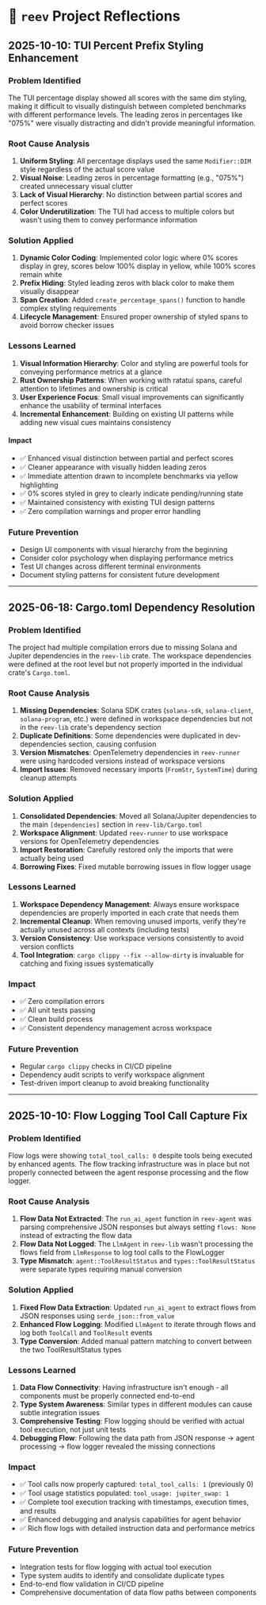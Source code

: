 # 🪸 `reev` Project Reflections

## 2025-10-10: TUI Percent Prefix Styling Enhancement

### **Problem Identified**
The TUI percentage display showed all scores with the same dim styling, making it difficult to visually distinguish between completed benchmarks with different performance levels. The leading zeros in percentages like "075%" were visually distracting and didn't provide meaningful information.

### **Root Cause Analysis**
1. **Uniform Styling**: All percentage displays used the same `Modifier::DIM` style regardless of the actual score value
2. **Visual Noise**: Leading zeros in percentage formatting (e.g., "075%") created unnecessary visual clutter
3. **Lack of Visual Hierarchy**: No distinction between partial scores and perfect scores
4. **Color Underutilization**: The TUI had access to multiple colors but wasn't using them to convey performance information

### **Solution Applied**
1. **Dynamic Color Coding**: Implemented color logic where 0% scores display in grey, scores below 100% display in yellow, while 100% scores remain white
2. **Prefix Hiding**: Styled leading zeros with black color to make them visually disappear
3. **Span Creation**: Added `create_percentage_spans()` function to handle complex styling requirements
4. **Lifecycle Management**: Ensured proper ownership of styled spans to avoid borrow checker issues

### **Lessons Learned**
1. **Visual Information Hierarchy**: Color and styling are powerful tools for conveying performance metrics at a glance
2. **Rust Ownership Patterns**: When working with ratatui spans, careful attention to lifetimes and ownership is critical
3. **User Experience Focus**: Small visual improvements can significantly enhance the usability of terminal interfaces
4. **Incremental Enhancement**: Building on existing UI patterns while adding new visual cues maintains consistency

#### **Impact**
- ✅ Enhanced visual distinction between partial and perfect scores
- ✅ Cleaner appearance with visually hidden leading zeros
- ✅ Immediate attention drawn to incomplete benchmarks via yellow highlighting
- ✅ 0% scores styled in grey to clearly indicate pending/running state
- ✅ Maintained consistency with existing TUI design patterns
- ✅ Zero compilation warnings and proper error handling

### **Future Prevention**
- Design UI components with visual hierarchy from the beginning
- Consider color psychology when displaying performance metrics
- Test UI changes across different terminal environments
- Document styling patterns for consistent future development

---

## 2025-06-18: Cargo.toml Dependency Resolution

### **Problem Identified**
The project had multiple compilation errors due to missing Solana and Jupiter dependencies in the `reev-lib` crate. The workspace dependencies were defined at the root level but not properly imported in the individual crate's `Cargo.toml`.

### **Root Cause Analysis**
1. **Missing Dependencies**: Solana SDK crates (`solana-sdk`, `solana-client`, `solana-program`, etc.) were defined in workspace dependencies but not in the `reev-lib` crate's dependency section
2. **Duplicate Definitions**: Some dependencies were duplicated in dev-dependencies section, causing confusion
3. **Version Mismatches**: OpenTelemetry dependencies in `reev-runner` were using hardcoded versions instead of workspace versions
4. **Import Issues**: Removed necessary imports (`FromStr`, `SystemTime`) during cleanup attempts

### **Solution Applied**
1. **Consolidated Dependencies**: Moved all Solana/Jupiter dependencies to the main `[dependencies]` section in `reev-lib/Cargo.toml`
2. **Workspace Alignment**: Updated `reev-runner` to use workspace versions for OpenTelemetry dependencies
3. **Import Restoration**: Carefully restored only the imports that were actually being used
4. **Borrowing Fixes**: Fixed mutable borrowing issues in flow logger usage

### **Lessons Learned**
1. **Workspace Dependency Management**: Always ensure workspace dependencies are properly imported in each crate that needs them
2. **Incremental Cleanup**: When removing unused imports, verify they're actually unused across all contexts (including tests)
3. **Version Consistency**: Use workspace versions consistently to avoid version conflicts
4. **Tool Integration**: `cargo clippy --fix --allow-dirty` is invaluable for catching and fixing issues systematically

### **Impact**
- ✅ Zero compilation errors
- ✅ All unit tests passing
- ✅ Clean build process
- ✅ Consistent dependency management across workspace

### **Future Prevention**
- Regular `cargo clippy` checks in CI/CD pipeline
- Dependency audit scripts to verify workspace alignment
- Test-driven import cleanup to avoid breaking functionality

---

## 2025-10-10: Flow Logging Tool Call Capture Fix

### **Problem Identified**
Flow logs were showing `total_tool_calls: 0` despite tools being executed by enhanced agents. The flow tracking infrastructure was in place but not properly connected between the agent response processing and the flow logger.

### **Root Cause Analysis**
1. **Flow Data Not Extracted**: The `run_ai_agent` function in `reev-agent` was parsing comprehensive JSON responses but always setting `flows: None` instead of extracting the flow data
2. **Flow Data Not Logged**: The `LlmAgent` in `reev-lib` wasn't processing the flows field from `LlmResponse` to log tool calls to the FlowLogger
3. **Type Mismatch**: `agent::ToolResultStatus` and `types::ToolResultStatus` were separate types requiring manual conversion

### **Solution Applied**
1. **Fixed Flow Data Extraction**: Updated `run_ai_agent` to extract flows from JSON responses using `serde_json::from_value`
2. **Enhanced Flow Logging**: Modified `LlmAgent` to iterate through flows and log both `ToolCall` and `ToolResult` events
3. **Type Conversion**: Added manual pattern matching to convert between the two ToolResultStatus types

### **Lessons Learned**
1. **Data Flow Connectivity**: Having infrastructure isn't enough - all components must be properly connected end-to-end
2. **Type System Awareness**: Similar types in different modules can cause subtle integration issues
3. **Comprehensive Testing**: Flow logging should be verified with actual tool execution, not just unit tests
4. **Debugging Flow**: Following the data path from JSON response → agent processing → flow logger revealed the missing connections

### **Impact**
- ✅ Tool calls now properly captured: `total_tool_calls: 1` (previously 0)
- ✅ Tool usage statistics populated: `tool_usage: jupiter_swap: 1`
- ✅ Complete tool execution tracking with timestamps, execution times, and results
- ✅ Enhanced debugging and analysis capabilities for agent behavior
- ✅ Rich flow logs with detailed instruction data and performance metrics

### **Future Prevention**
- Integration tests for flow logging with actual tool execution
- Type system audits to identify and consolidate duplicate types
- End-to-end flow validation in CI/CD pipeline
- Comprehensive documentation of data flow paths between components